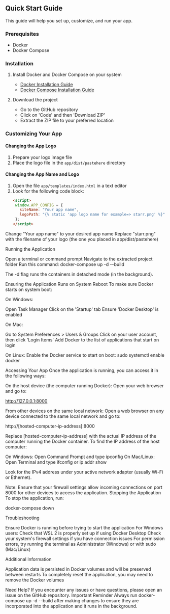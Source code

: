 ## Quick Start Guide

This guide will help you set up, customize, and run your app.

### Prerequisites

- Docker
- Docker Compose

### Installation

1. Install Docker and Docker Compose on your system
   - [Docker Installation Guide](https://docs.docker.com/get-docker/)
   - [Docker Compose Installation Guide](https://docs.docker.com/compose/install/)

2. Download the project
   - Go to the GitHub repository
   - Click on 'Code' and then 'Download ZIP'
   - Extract the ZIP file to your preferred location

### Customizing Your App

#### Changing the App Logo
1. Prepare your logo image file
2. Place the logo file in the `app/dist/pastehere` directory

#### Changing the App Name and Logo
1. Open the file `app/templates/index.html` in a text editor
2. Look for the following code block:
   ```html
   <script>
    window.APP_CONFIG = {
      siteName: "Your app name",
      logoPath: "{% static 'app logo name for example=> starr.png' %}",
    };
   </script>


Change "Your app name" to your desired app name
Replace "starr.png" with the filename of your logo (the one you placed in app/dist/pastehere)

Running the Application

Open a terminal or command prompt
Navigate to the extracted project folder
Run this command:
docker-compose up -d --build

The -d flag runs the containers in detached mode (in the background).

Ensuring the Application Runs on System Reboot
To make sure Docker starts on system boot:

On Windows:

Open Task Manager
Click on the 'Startup' tab
Ensure 'Docker Desktop' is enabled


On Mac:

Go to System Preferences > Users & Groups
Click on your user account, then click 'Login Items'
Add Docker to the list of applications that start on login


On Linux:
Enable the Docker service to start on boot:
sudo systemctl enable docker

Accessing Your App
Once the application is running, you can access it in the following ways:

On the host device (the computer running Docker):
Open your web browser and go to:

http://127.0.0.1:8000

From other devices on the same local network:
Open a web browser on any device connected to the same local network and go to:

http://[hosted-computer-ip-address]:8000

Replace [hosted-computer-ip-address] with the actual IP address of the computer running the Docker container.
To find the IP address of the host computer:

On Windows: Open Command Prompt and type ipconfig
On Mac/Linux: Open Terminal and type ifconfig or ip addr show

Look for the IPv4 address under your active network adapter (usually Wi-Fi or Ethernet).

Note: Ensure that your firewall settings allow incoming connections on port 8000 for other devices to access the application.
Stopping the Application
To stop the application, run:

docker-compose down

Troubleshooting

Ensure Docker is running before trying to start the application
For Windows users: Check that WSL 2 is properly set up if using Docker Desktop
Check your system's firewall settings if you have connection issues
For permission errors, try running the terminal as Administrator (Windows) or with sudo (Mac/Linux)

Additional Information

Application data is persisted in Docker volumes and will be preserved between restarts
To completely reset the application, you may need to remove the Docker volumes

Need Help?
If you encounter any issues or have questions, please open an issue on the GitHub repository.
Important Reminder
Always run docker-compose up -d --build after making changes to ensure they are incorporated into the application and it runs in the background.
